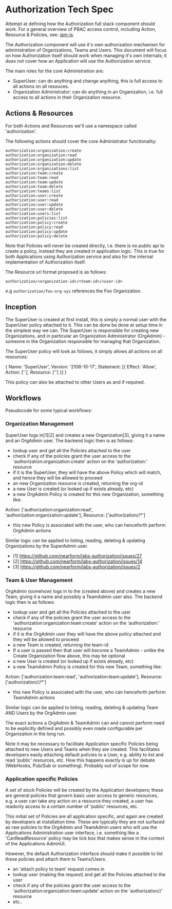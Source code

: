 # Authorization Tech Spec

Attempt at defining how the Authorization full stack component should work. For a general overview of PBAC access control, including Action, Resource & Policies, see: [iam-js](https://github.com/nearform/iam-js).

The Authorization component will use it's own authorization mechanism for administration of Organizations, Teams and Users. This document will focus on how Authorization itself should work when managing it's own internals; it does not cover how an Application will use the Authorization service.

The main roles for the core Administration are:

* SuperUser: can do anything and change anything, this is full access to all actions on all resouces.
* Organization Administrator: can do anything in an Organization, i.e. full access to all actions in their Organization resource.

## Actions & Resources

For both Actions and Resources we'll use a namespace called 'authorization'.

The following actions should cover the core Administrator functionality:

```
authorization:organization:create
authorization:organization:read
authorization:organization:update
authorization:organization:delete
authorization:organizations:list
authorization:team:create
authorization:team:read
authorization:team:update
authorization:team:delete
authorization:teams:list
authorization:user:create
authorization:user:read
authorization:user:update
authorization:user:delete
authorization:users:list
authorization:policies:list
authorization:policy:create
authorization:policy:read
authorization:policy:update
authorization:policy:delete

```

Note that Policies will never be created directly, i.e. there is no public api to create a policy, instead they are created in application logic. This is true for both Applications using Authorization service and also for the internal implementation of Authorization itself.

The Resource uri format proposed is as follows:

`authorization/<organization-id>/<team-id>/<user-id>`

e.g `authorization/foo-org-xyz` references the Foo Organization.

## Inception

The SuperUser is created at first install, this is simply a normal user with the SuperUser policy attached to it. This can be done be done at setup time in the simplest way we can. The SuperUser is responsible for creating new Organizations, and in particular an Organization Administrator (OrgAdmin) - someone in the Organization responsible for managing that Organization.

The SuperUser policy will look as follows, it simply allows all actions on all resources:

{
  Name: 'SuperUser',
  Version: '2106-10-17',
  Statement: [{
	Effect: 'Allow',
	Action: ['*'],
	Resource: ['*']
  }]
}

This policy can also be attached to other Users as and if required.

## Workflows

Pseudocode for some typical workflows:

### Organization Management

SuperUser logs in[1][2] and creates a new Organization[3], giving it a name and an OrgAdmin user. The backend logic then is as follows:

* lookup user and get all the Policies attached to the user
* check if any of the policies grant the user access to the 'authorization:organization:create' action on the 'authorization:' resource
* if it is the SuperUser, they will have the above Policy which will match, and hence they will be allowed to proceed
* an new Organization resource is created, returning the org-id
* a new User is created (or looked up if exists already, etc)
* a new OrgAdmin Policy is created for this new Organization, something like:

Action: ['authorization:organization:read', 'authorization:organization:update'],
Resource: ['authorization/<org-id>/*']

* this new Policy is associated with the user, who can henceforth perform OrgAdmin actions

Similar logic can be applied to listing, reading, deleting & updating Organizations by the SuperAdmin user.

- [1] https://github.com/nearform/labs-authorization/issues/27
- [2] https://github.com/nearform/labs-authorization/issues/14
- [3] https://github.com/nearform/labs-authorization/issues/2

### Team & User Management

OrgAdmin (somehow) logs in to the <org-id> (created above) and creates a new Team, giving it a name and possibly a TeamAdmin user also. The backend logic then is as follows:

* lookup user and get all the Policies attached to the user
* check if any of the policies grant the user access to the 'authorization:organization:team:create' action on the 'authorization:<org-id>' resource
* if it is the OrgAdmin user they will have the above policy attached and they will be allowed to proceed
* a new Team is created, returning the team-id
* If a user is passed then that user will become a TeamAdmin - unlike the Create Organization flow above, this may be optional
* a new User is created (or looked up if exists already, etc)
* a new TeamAdmin Policy is created for this new Team, something like:

Action: ['authorization:team:read', 'authorization:team:update'],
Resource: ['authorization/<org-id>/<team-id>/*']

* this new Policy is associated with the user, who can henceforth perform TeamAdmin actions

Similar logic can be applied to listing, reading, deleting & updating Team AND Users by the OrgAdmin user.

The exact actions a OrgAdmin & TeamAdmin can and cannot perform need to be explicitly defined and possibly even made configurable per Organization in the long run.

Note it may be necessary to facilitate Application specific Policies being attached to new Users and Teams when they are created. This facilitates developers easily attaching default policies to a User, e.g. ability to list and read 'public' resources, etc. How this happens exactly is up for debate (WebHooks, Pub/Sub or something). Probably out of scope for now.

### Application specific Policies

A set of stock Policies will be created by the Application developers; these are general policies that govern basic user access to generic resources, e.g. a user can take any action on a resource they created, a user has readonly access to a certain number of 'public' resources, etc.

This initial set of Policies are all application specific, and again are created by developers at installation time. These are typically they are not surfaced as raw policies to the OrgAdmin and TeamAdmin users who will use the Applications Administration user interface, i.e. something like a 'CanReadResource' policy may be tick box that makes sense in the context of the Applications AdminUI.

However, the default Authorization interface should make it possible to list these policies and attach them to Teams/Users.

* an 'attach policy to team' request comes in
* lookup user (making the request) and get all the Policies attached to the user
* check if any of the policies grant the user access to the 'authorization:organization:team:update' action on the 'authorization/<org-id>/<team-id>' resource
* etc..
